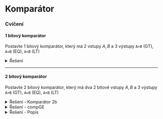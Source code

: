 # Komparátor

### Cvičení

#### 1 bitový komparátor

Postavte 1 bitový komparátor, který má 2 vstupy $A,B$ a 3 výstupy `A>B` (GT), `A=B` (EQ), `A<B` (LT)

<details>
  <summary>Řešení</summary>
  <img src="../img/comp1b.png">
</details>

---

#### 2 bitový komparátor

Postavte 2 bitový komparátor, který má dva 2 bitové vstupy $A,B$ a 3 výstupy `A>B` (GT), `A=B` (EQ), `A<B` (LT)

<details>
  <summary>Řešení - Komparátor 2b</summary>
  <img src="../img/comp2b.png">
</details>
<details>
  <summary>Řešení - compGE</summary>
  <img src="../img/compge.png">
</details>
<details>
  <summary>Řešení - Popis</summary>
  Vytvořili jsme si compGE, abychom ušetřili dvě logic gaty, jelikož potřebujeme pro 2 bitový komparátor pouze GT a EQ.
</details>